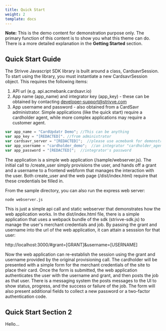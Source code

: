 ```yaml
---
title: Quick Start
weight: 2
template: docs
---
```


<div class="note">
  <strong>Note:</strong> 
  This is the demo content for demonstration purpose only. The primary function of this content is to show you what this theme can do. There is a more detailed explanation in the <strong>Getting Started</strong> section.
</div>

## Quick Start Guide

The Strivve Javascript SDK library is built around a class, CardsavrSession. To start using the library, you must instantiate a new CardsavrSession object.  This requires the following items:

1. API url (e.g. api.acmebank.cardsavr.io)
1. App name (app_name) and integrator key (app_key) - these can be obtained by contacting developer-support@strivve.com
1. App username and password - also obtained from a CardSavr administrator.  Simple applications (like the quick start) require a cardholder agent, while more complex applications may require a customer agent.

```javascript
var app_name = "CardUpdatr Demo"; //This can be anything
var app_key = "[REDACTED]". //from administrator
var cardsavr_server = "[REDACTED]";  //please use acmebank for demonstration purposes 
var app_username = "cardholder_demo";  //an integrator "cardholder_agent" that has the ability to provision users
var app_password = "[REDACTED]";  //integrator's password
```

The application is a simple web application (/sample/webserver.js).  The initial call to /create_user simply provisions the user, and hands off a grant and a username to a frontend webform that manages the interaction with the user.  Both create_user and the web page (/dist/index.html) require that these credentials be filled in.

From the sample directory, you can also run the express web server:

```bash
node webserver.js
```

This is just a simple api call and static webserver that demonstrates how the web application works.  In the dist/index.html file, there is a simple application that uses a webpack bundle of the sdk (strivve-sdk.js) to manage the user's merchant credentials and job.  By passing the grant and username into the url of the web application, it can attain a sesssion for that user:

http://localhost:3000/#grant=[GRANT]&username=[USERNAME]

Now the web application can re-establish the session using the grant and username provided by the original provisioning call.  The cardholder will be presented with a simple form for the merchant credentials of the site to place their card.  Once the form is submitted, the web application authenticates the user with the username and grant, and then posts the job as that user.  There is a messaging system the posts messages to the UI to show status, progress, and the success or failure of the job.  The form will also present additional fields to collect a new password or a two-factor authentication code.

## Quick Start Section 2

Hello...

